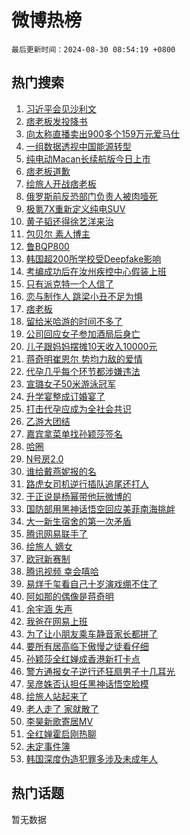 # 微博热榜

`最后更新时间：2024-08-30 08:54:19 +0800`

## 热门搜索

1. [习近平会见沙利文](https://m.weibo.cn/search?containerid=100103type%3D1%26t%3D10%26q%3D%23%E4%B9%A0%E8%BF%91%E5%B9%B3%E4%BC%9A%E8%A7%81%E6%B2%99%E5%88%A9%E6%96%87%23&stream_entry_id=51&isnewpage=1&extparam=seat%3D1%26q%3D%2523%25E4%25B9%25A0%25E8%25BF%2591%25E5%25B9%25B3%25E4%25BC%259A%25E8%25A7%2581%25E6%25B2%2599%25E5%2588%25A9%25E6%2596%2587%2523%26pos%3D0%26cate%3D10103%26c_type%3D51%26filter_type%3Drealtimehot%26stream_entry_id%3D51%26dgr%3D0%26display_time%3D1724979258%26pre_seqid%3D1724979258615052833154)
1. [痞老板发投降书](https://m.weibo.cn/search?containerid=100103type%3D1%26t%3D10%26q%3D%23%E7%97%9E%E8%80%81%E6%9D%BF%E5%8F%91%E6%8A%95%E9%99%8D%E4%B9%A6%23&stream_entry_id=31&isnewpage=1&extparam=seat%3D1%26lcate%3D5001%26cate%3D5001%26flag%3D1%26stream_entry_id%3D31%26dgr%3D0%26q%3D%2523%25E7%2597%259E%25E8%2580%2581%25E6%259D%25BF%25E5%258F%2591%25E6%258A%2595%25E9%2599%258D%25E4%25B9%25A6%2523%26pos%3D0%26realpos%3D1%26filter_type%3Drealtimehot%26band_rank%3D1%26c_type%3D31%26display_time%3D1724979258%26pre_seqid%3D1724979258615052833154)
1. [向太称直播卖出900多个159万元爱马仕](https://m.weibo.cn/search?containerid=100103type%3D1%26t%3D10%26q%3D%23%E5%90%91%E5%A4%AA%E7%A7%B0%E7%9B%B4%E6%92%AD%E5%8D%96%E5%87%BA900%E5%A4%9A%E4%B8%AA159%E4%B8%87%E5%85%83%E7%88%B1%E9%A9%AC%E4%BB%95%23&stream_entry_id=31&isnewpage=1&extparam=seat%3D1%26lcate%3D5001%26cate%3D5001%26flag%3D1%26stream_entry_id%3D31%26dgr%3D0%26q%3D%2523%25E5%2590%2591%25E5%25A4%25AA%25E7%25A7%25B0%25E7%259B%25B4%25E6%2592%25AD%25E5%258D%2596%25E5%2587%25BA900%25E5%25A4%259A%25E4%25B8%25AA159%25E4%25B8%2587%25E5%2585%2583%25E7%2588%25B1%25E9%25A9%25AC%25E4%25BB%2595%2523%26pos%3D1%26realpos%3D2%26filter_type%3Drealtimehot%26band_rank%3D2%26c_type%3D31%26display_time%3D1724979258%26pre_seqid%3D1724979258615052833154)
1. [一组数据透视中国能源转型](https://m.weibo.cn/search?containerid=100103type%3D1%26t%3D10%26q%3D%23%E4%B8%80%E7%BB%84%E6%95%B0%E6%8D%AE%E9%80%8F%E8%A7%86%E4%B8%AD%E5%9B%BD%E8%83%BD%E6%BA%90%E8%BD%AC%E5%9E%8B%23&stream_entry_id=31&isnewpage=1&extparam=seat%3D1%26lcate%3D5001%26cate%3D5001%26flag%3D0%26stream_entry_id%3D31%26dgr%3D0%26q%3D%2523%25E4%25B8%2580%25E7%25BB%2584%25E6%2595%25B0%25E6%258D%25AE%25E9%2580%258F%25E8%25A7%2586%25E4%25B8%25AD%25E5%259B%25BD%25E8%2583%25BD%25E6%25BA%2590%25E8%25BD%25AC%25E5%259E%258B%2523%26pos%3D2%26realpos%3D3%26filter_type%3Drealtimehot%26band_rank%3D3%26c_type%3D31%26display_time%3D1724979258%26pre_seqid%3D1724979258615052833154)
1. [纯电动Macan长续航版今日上市](https://m.weibo.cn/search?containerid=100103type%3D1%26t%3D10%26q%3D%23%E7%BA%AF%E7%94%B5%E5%8A%A8Macan%E9%95%BF%E7%BB%AD%E8%88%AA%E7%89%88%E4%BB%8A%E6%97%A5%E4%B8%8A%E5%B8%82%23&stream_entry_id=31&isnewpage=1&extparam=seat%3D1%26lcate%3D5001%26cate%3D5001%26band_rank%3D4%26stream_entry_id%3D31%26dgr%3D0%26q%3D%2523%25E7%25BA%25AF%25E7%2594%25B5%25E5%258A%25A8Macan%25E9%2595%25BF%25E7%25BB%25AD%25E8%2588%25AA%25E7%2589%2588%25E4%25BB%258A%25E6%2597%25A5%25E4%25B8%258A%25E5%25B8%2582%2523%26pos%3D3%26adid%3D252639%26is_ad_pos%3D1%26filter_type%3Drealtimehot%26topic_ad%3D1%26c_type%3D31%26display_time%3D1724979258%26pre_seqid%3D1724979258615052833154)
1. [痞老板道歉](https://m.weibo.cn/search?containerid=100103type%3D1%26t%3D10%26q%3D%23%E7%97%9E%E8%80%81%E6%9D%BF%E9%81%93%E6%AD%89%23&stream_entry_id=31&isnewpage=1&extparam=seat%3D1%26lcate%3D5001%26cate%3D5001%26flag%3D1%26stream_entry_id%3D31%26dgr%3D0%26q%3D%2523%25E7%2597%259E%25E8%2580%2581%25E6%259D%25BF%25E9%2581%2593%25E6%25AD%2589%2523%26pos%3D4%26realpos%3D4%26filter_type%3Drealtimehot%26band_rank%3D4%26c_type%3D31%26display_time%3D1724979258%26pre_seqid%3D1724979258615052833154)
1. [绘旅人开战痞老板](https://m.weibo.cn/search?containerid=100103type%3D1%26t%3D10%26q%3D%E7%BB%98%E6%97%85%E4%BA%BA%E5%BC%80%E6%88%98%E7%97%9E%E8%80%81%E6%9D%BF&stream_entry_id=31&isnewpage=1&extparam=seat%3D1%26lcate%3D5001%26cate%3D5001%26flag%3D16%26stream_entry_id%3D31%26dgr%3D0%26q%3D%25E7%25BB%2598%25E6%2597%2585%25E4%25BA%25BA%25E5%25BC%2580%25E6%2588%2598%25E7%2597%259E%25E8%2580%2581%25E6%259D%25BF%26pos%3D5%26realpos%3D5%26filter_type%3Drealtimehot%26band_rank%3D5%26c_type%3D31%26display_time%3D1724979258%26pre_seqid%3D1724979258615052833154)
1. [俄罗斯前反恐部门负责人被肉噎死](https://m.weibo.cn/search?containerid=100103type%3D1%26t%3D10%26q%3D%23%E4%BF%84%E7%BD%97%E6%96%AF%E5%89%8D%E5%8F%8D%E6%81%90%E9%83%A8%E9%97%A8%E8%B4%9F%E8%B4%A3%E4%BA%BA%E8%A2%AB%E8%82%89%E5%99%8E%E6%AD%BB%23&stream_entry_id=31&isnewpage=1&extparam=seat%3D1%26lcate%3D5001%26cate%3D5001%26flag%3D0%26stream_entry_id%3D31%26dgr%3D0%26q%3D%2523%25E4%25BF%2584%25E7%25BD%2597%25E6%2596%25AF%25E5%2589%258D%25E5%258F%258D%25E6%2581%2590%25E9%2583%25A8%25E9%2597%25A8%25E8%25B4%259F%25E8%25B4%25A3%25E4%25BA%25BA%25E8%25A2%25AB%25E8%2582%2589%25E5%2599%258E%25E6%25AD%25BB%2523%26pos%3D6%26realpos%3D6%26filter_type%3Drealtimehot%26band_rank%3D6%26c_type%3D31%26display_time%3D1724979258%26pre_seqid%3D1724979258615052833154)
1. [极氪7X重新定义纯电SUV](https://m.weibo.cn/search?containerid=100103type%3D1%26t%3D10%26q%3D%23%E6%9E%81%E6%B0%AA7X%E9%87%8D%E6%96%B0%E5%AE%9A%E4%B9%89%E7%BA%AF%E7%94%B5SUV%23&stream_entry_id=31&isnewpage=1&extparam=seat%3D1%26lcate%3D5001%26cate%3D5001%26band_rank%3D7%26stream_entry_id%3D31%26dgr%3D0%26q%3D%2523%25E6%259E%2581%25E6%25B0%25AA7X%25E9%2587%258D%25E6%2596%25B0%25E5%25AE%259A%25E4%25B9%2589%25E7%25BA%25AF%25E7%2594%25B5SUV%2523%26pos%3D7%26adid%3D252731%26is_ad_pos%3D1%26filter_type%3Drealtimehot%26topic_ad%3D1%26c_type%3D31%26display_time%3D1724979258%26pre_seqid%3D1724979258615052833154)
1. [黄子韬还得徐艺洋来治](https://m.weibo.cn/search?containerid=100103type%3D1%26t%3D10%26q%3D%E9%BB%84%E5%AD%90%E9%9F%AC%E8%BF%98%E5%BE%97%E5%BE%90%E8%89%BA%E6%B4%8B%E6%9D%A5%E6%B2%BB&stream_entry_id=31&isnewpage=1&extparam=seat%3D1%26lcate%3D5001%26cate%3D5001%26flag%3D2%26stream_entry_id%3D31%26dgr%3D0%26q%3D%25E9%25BB%2584%25E5%25AD%2590%25E9%259F%25AC%25E8%25BF%2598%25E5%25BE%2597%25E5%25BE%2590%25E8%2589%25BA%25E6%25B4%258B%25E6%259D%25A5%25E6%25B2%25BB%26pos%3D8%26realpos%3D7%26filter_type%3Drealtimehot%26band_rank%3D7%26c_type%3D31%26display_time%3D1724979258%26pre_seqid%3D1724979258615052833154)
1. [包贝尔 素人博主](https://m.weibo.cn/search?containerid=100103type%3D1%26t%3D10%26q%3D%E5%8C%85%E8%B4%9D%E5%B0%94+%E7%B4%A0%E4%BA%BA%E5%8D%9A%E4%B8%BB&stream_entry_id=31&isnewpage=1&extparam=seat%3D1%26lcate%3D5001%26cate%3D5001%26flag%3D2%26stream_entry_id%3D31%26dgr%3D0%26q%3D%25E5%258C%2585%25E8%25B4%259D%25E5%25B0%2594%2520%25E7%25B4%25A0%25E4%25BA%25BA%25E5%258D%259A%25E4%25B8%25BB%26pos%3D9%26realpos%3D8%26filter_type%3Drealtimehot%26band_rank%3D8%26c_type%3D31%26display_time%3D1724979258%26pre_seqid%3D1724979258615052833154)
1. [鲁BQP800](https://m.weibo.cn/search?containerid=100103type%3D1%26t%3D10%26q%3D%23%E9%B2%81BQP800%23&stream_entry_id=31&isnewpage=1&extparam=seat%3D1%26lcate%3D5001%26cate%3D5001%26flag%3D1%26stream_entry_id%3D31%26dgr%3D0%26q%3D%2523%25E9%25B2%2581BQP800%2523%26pos%3D10%26realpos%3D9%26filter_type%3Drealtimehot%26band_rank%3D9%26c_type%3D31%26display_time%3D1724979258%26pre_seqid%3D1724979258615052833154)
1. [韩国超200所学校受Deepfake影响](https://m.weibo.cn/search?containerid=100103type%3D1%26t%3D10%26q%3D%23%E9%9F%A9%E5%9B%BD%E8%B6%85200%E6%89%80%E5%AD%A6%E6%A0%A1%E5%8F%97Deepfake%E5%BD%B1%E5%93%8D%23&stream_entry_id=31&isnewpage=1&extparam=seat%3D1%26lcate%3D5001%26cate%3D5001%26flag%3D1%26stream_entry_id%3D31%26dgr%3D0%26q%3D%2523%25E9%259F%25A9%25E5%259B%25BD%25E8%25B6%2585200%25E6%2589%2580%25E5%25AD%25A6%25E6%25A0%25A1%25E5%258F%2597Deepfake%25E5%25BD%25B1%25E5%2593%258D%2523%26pos%3D11%26realpos%3D10%26filter_type%3Drealtimehot%26band_rank%3D10%26c_type%3D31%26display_time%3D1724979258%26pre_seqid%3D1724979258615052833154)
1. [考编成功后在汝州疾控中心假装上班](https://m.weibo.cn/search?containerid=100103type%3D1%26t%3D10%26q%3D%23%E8%80%83%E7%BC%96%E6%88%90%E5%8A%9F%E5%90%8E%E5%9C%A8%E6%B1%9D%E5%B7%9E%E7%96%BE%E6%8E%A7%E4%B8%AD%E5%BF%83%E5%81%87%E8%A3%85%E4%B8%8A%E7%8F%AD%23&stream_entry_id=31&isnewpage=1&extparam=seat%3D1%26lcate%3D5001%26cate%3D5001%26flag%3D2%26stream_entry_id%3D31%26dgr%3D0%26q%3D%2523%25E8%2580%2583%25E7%25BC%2596%25E6%2588%2590%25E5%258A%259F%25E5%2590%258E%25E5%259C%25A8%25E6%25B1%259D%25E5%25B7%259E%25E7%2596%25BE%25E6%258E%25A7%25E4%25B8%25AD%25E5%25BF%2583%25E5%2581%2587%25E8%25A3%2585%25E4%25B8%258A%25E7%258F%25AD%2523%26pos%3D12%26realpos%3D11%26filter_type%3Drealtimehot%26band_rank%3D11%26c_type%3D31%26display_time%3D1724979258%26pre_seqid%3D1724979258615052833154)
1. [只有派克特一个人信了](https://m.weibo.cn/search?containerid=100103type%3D1%26t%3D10%26q%3D%E5%8F%AA%E6%9C%89%E6%B4%BE%E5%85%8B%E7%89%B9%E4%B8%80%E4%B8%AA%E4%BA%BA%E4%BF%A1%E4%BA%86&stream_entry_id=31&isnewpage=1&extparam=seat%3D1%26lcate%3D5001%26cate%3D5001%26flag%3D1%26stream_entry_id%3D31%26dgr%3D0%26q%3D%25E5%258F%25AA%25E6%259C%2589%25E6%25B4%25BE%25E5%2585%258B%25E7%2589%25B9%25E4%25B8%2580%25E4%25B8%25AA%25E4%25BA%25BA%25E4%25BF%25A1%25E4%25BA%2586%26pos%3D13%26realpos%3D12%26filter_type%3Drealtimehot%26band_rank%3D12%26c_type%3D31%26display_time%3D1724979258%26pre_seqid%3D1724979258615052833154)
1. [恋与制作人 跳梁小丑不足为惧](https://m.weibo.cn/search?containerid=100103type%3D1%26t%3D10%26q%3D%E6%81%8B%E4%B8%8E%E5%88%B6%E4%BD%9C%E4%BA%BA+%E8%B7%B3%E6%A2%81%E5%B0%8F%E4%B8%91%E4%B8%8D%E8%B6%B3%E4%B8%BA%E6%83%A7&stream_entry_id=31&isnewpage=1&extparam=seat%3D1%26lcate%3D5001%26cate%3D5001%26flag%3D0%26stream_entry_id%3D31%26dgr%3D0%26q%3D%25E6%2581%258B%25E4%25B8%258E%25E5%2588%25B6%25E4%25BD%259C%25E4%25BA%25BA%2520%25E8%25B7%25B3%25E6%25A2%2581%25E5%25B0%258F%25E4%25B8%2591%25E4%25B8%258D%25E8%25B6%25B3%25E4%25B8%25BA%25E6%2583%25A7%26pos%3D14%26realpos%3D13%26filter_type%3Drealtimehot%26band_rank%3D13%26c_type%3D31%26display_time%3D1724979258%26pre_seqid%3D1724979258615052833154)
1. [痞老板](https://m.weibo.cn/search?containerid=100103type%3D1%26t%3D10%26q%3D%E7%97%9E%E8%80%81%E6%9D%BF&stream_entry_id=31&isnewpage=1&extparam=seat%3D1%26lcate%3D5001%26cate%3D5001%26flag%3D0%26stream_entry_id%3D31%26dgr%3D0%26q%3D%25E7%2597%259E%25E8%2580%2581%25E6%259D%25BF%26pos%3D15%26realpos%3D14%26filter_type%3Drealtimehot%26band_rank%3D14%26c_type%3D31%26display_time%3D1724979258%26pre_seqid%3D1724979258615052833154)
1. [留给米哈游的时间不多了](https://m.weibo.cn/search?containerid=100103type%3D1%26t%3D10%26q%3D%E7%95%99%E7%BB%99%E7%B1%B3%E5%93%88%E6%B8%B8%E7%9A%84%E6%97%B6%E9%97%B4%E4%B8%8D%E5%A4%9A%E4%BA%86&stream_entry_id=31&isnewpage=1&extparam=seat%3D1%26lcate%3D5001%26cate%3D5001%26flag%3D0%26stream_entry_id%3D31%26dgr%3D0%26q%3D%25E7%2595%2599%25E7%25BB%2599%25E7%25B1%25B3%25E5%2593%2588%25E6%25B8%25B8%25E7%259A%2584%25E6%2597%25B6%25E9%2597%25B4%25E4%25B8%258D%25E5%25A4%259A%25E4%25BA%2586%26pos%3D16%26realpos%3D15%26filter_type%3Drealtimehot%26band_rank%3D15%26c_type%3D31%26display_time%3D1724979258%26pre_seqid%3D1724979258615052833154)
1. [公司回应女子参加酒局后身亡](https://m.weibo.cn/search?containerid=100103type%3D1%26t%3D10%26q%3D%23%E5%85%AC%E5%8F%B8%E5%9B%9E%E5%BA%94%E5%A5%B3%E5%AD%90%E5%8F%82%E5%8A%A0%E9%85%92%E5%B1%80%E5%90%8E%E8%BA%AB%E4%BA%A1%23&stream_entry_id=31&isnewpage=1&extparam=seat%3D1%26lcate%3D5001%26cate%3D5001%26flag%3D0%26stream_entry_id%3D31%26dgr%3D0%26q%3D%2523%25E5%2585%25AC%25E5%258F%25B8%25E5%259B%259E%25E5%25BA%2594%25E5%25A5%25B3%25E5%25AD%2590%25E5%258F%2582%25E5%258A%25A0%25E9%2585%2592%25E5%25B1%2580%25E5%2590%258E%25E8%25BA%25AB%25E4%25BA%25A1%2523%26pos%3D17%26realpos%3D16%26filter_type%3Drealtimehot%26band_rank%3D16%26c_type%3D31%26display_time%3D1724979258%26pre_seqid%3D1724979258615052833154)
1. [儿子跟妈妈摆摊10天收入10000元](https://m.weibo.cn/search?containerid=100103type%3D1%26t%3D10%26q%3D%23%E5%84%BF%E5%AD%90%E8%B7%9F%E5%A6%88%E5%A6%88%E6%91%86%E6%91%8A10%E5%A4%A9%E6%94%B6%E5%85%A510000%E5%85%83%23&stream_entry_id=31&isnewpage=1&extparam=seat%3D1%26lcate%3D5001%26cate%3D5001%26flag%3D0%26stream_entry_id%3D31%26dgr%3D0%26q%3D%2523%25E5%2584%25BF%25E5%25AD%2590%25E8%25B7%259F%25E5%25A6%2588%25E5%25A6%2588%25E6%2591%2586%25E6%2591%258A10%25E5%25A4%25A9%25E6%2594%25B6%25E5%2585%25A510000%25E5%2585%2583%2523%26pos%3D18%26realpos%3D17%26filter_type%3Drealtimehot%26band_rank%3D17%26c_type%3D31%26display_time%3D1724979258%26pre_seqid%3D1724979258615052833154)
1. [蒋奇明崔恩尔 势均力敌的爱情](https://m.weibo.cn/search?containerid=100103type%3D1%26t%3D10%26q%3D%E8%92%8B%E5%A5%87%E6%98%8E%E5%B4%94%E6%81%A9%E5%B0%94+%E5%8A%BF%E5%9D%87%E5%8A%9B%E6%95%8C%E7%9A%84%E7%88%B1%E6%83%85&stream_entry_id=31&isnewpage=1&extparam=seat%3D1%26lcate%3D5001%26cate%3D5001%26flag%3D0%26stream_entry_id%3D31%26dgr%3D0%26q%3D%25E8%2592%258B%25E5%25A5%2587%25E6%2598%258E%25E5%25B4%2594%25E6%2581%25A9%25E5%25B0%2594%2520%25E5%258A%25BF%25E5%259D%2587%25E5%258A%259B%25E6%2595%258C%25E7%259A%2584%25E7%2588%25B1%25E6%2583%2585%26pos%3D19%26realpos%3D18%26filter_type%3Drealtimehot%26band_rank%3D18%26c_type%3D31%26display_time%3D1724979258%26pre_seqid%3D1724979258615052833154)
1. [代孕几乎每个环节都涉嫌违法](https://m.weibo.cn/search?containerid=100103type%3D1%26t%3D10%26q%3D%23%E4%BB%A3%E5%AD%95%E5%87%A0%E4%B9%8E%E6%AF%8F%E4%B8%AA%E7%8E%AF%E8%8A%82%E9%83%BD%E6%B6%89%E5%AB%8C%E8%BF%9D%E6%B3%95%23&stream_entry_id=31&isnewpage=1&extparam=seat%3D1%26lcate%3D5001%26cate%3D5001%26flag%3D0%26stream_entry_id%3D31%26dgr%3D0%26q%3D%2523%25E4%25BB%25A3%25E5%25AD%2595%25E5%2587%25A0%25E4%25B9%258E%25E6%25AF%258F%25E4%25B8%25AA%25E7%258E%25AF%25E8%258A%2582%25E9%2583%25BD%25E6%25B6%2589%25E5%25AB%258C%25E8%25BF%259D%25E6%25B3%2595%2523%26pos%3D20%26realpos%3D19%26filter_type%3Drealtimehot%26band_rank%3D19%26c_type%3D31%26display_time%3D1724979258%26pre_seqid%3D1724979258615052833154)
1. [宣璐女子50米游泳冠军](https://m.weibo.cn/search?containerid=100103type%3D1%26t%3D10%26q%3D%23%E5%AE%A3%E7%92%90%E5%A5%B3%E5%AD%9050%E7%B1%B3%E6%B8%B8%E6%B3%B3%E5%86%A0%E5%86%9B%23&stream_entry_id=31&isnewpage=1&extparam=seat%3D1%26lcate%3D5001%26cate%3D5001%26flag%3D2%26stream_entry_id%3D31%26dgr%3D0%26q%3D%2523%25E5%25AE%25A3%25E7%2592%2590%25E5%25A5%25B3%25E5%25AD%259050%25E7%25B1%25B3%25E6%25B8%25B8%25E6%25B3%25B3%25E5%2586%25A0%25E5%2586%259B%2523%26pos%3D21%26realpos%3D20%26filter_type%3Drealtimehot%26band_rank%3D20%26c_type%3D31%26display_time%3D1724979258%26pre_seqid%3D1724979258615052833154)
1. [升学宴整成订婚宴了](https://m.weibo.cn/search?containerid=100103type%3D1%26t%3D10%26q%3D%E5%8D%87%E5%AD%A6%E5%AE%B4%E6%95%B4%E6%88%90%E8%AE%A2%E5%A9%9A%E5%AE%B4%E4%BA%86&stream_entry_id=31&isnewpage=1&extparam=seat%3D1%26lcate%3D5001%26cate%3D5001%26flag%3D1%26stream_entry_id%3D31%26dgr%3D0%26q%3D%25E5%258D%2587%25E5%25AD%25A6%25E5%25AE%25B4%25E6%2595%25B4%25E6%2588%2590%25E8%25AE%25A2%25E5%25A9%259A%25E5%25AE%25B4%25E4%25BA%2586%26pos%3D22%26realpos%3D21%26filter_type%3Drealtimehot%26band_rank%3D21%26c_type%3D31%26display_time%3D1724979258%26pre_seqid%3D1724979258615052833154)
1. [打击代孕应成为全社会共识](https://m.weibo.cn/search?containerid=100103type%3D1%26t%3D10%26q%3D%23%E6%89%93%E5%87%BB%E4%BB%A3%E5%AD%95%E5%BA%94%E6%88%90%E4%B8%BA%E5%85%A8%E7%A4%BE%E4%BC%9A%E5%85%B1%E8%AF%86%23&stream_entry_id=31&isnewpage=1&extparam=seat%3D1%26lcate%3D5001%26cate%3D5001%26flag%3D0%26stream_entry_id%3D31%26dgr%3D0%26q%3D%2523%25E6%2589%2593%25E5%2587%25BB%25E4%25BB%25A3%25E5%25AD%2595%25E5%25BA%2594%25E6%2588%2590%25E4%25B8%25BA%25E5%2585%25A8%25E7%25A4%25BE%25E4%25BC%259A%25E5%2585%25B1%25E8%25AF%2586%2523%26pos%3D23%26realpos%3D22%26filter_type%3Drealtimehot%26band_rank%3D22%26c_type%3D31%26display_time%3D1724979258%26pre_seqid%3D1724979258615052833154)
1. [乙游大团结](https://m.weibo.cn/search?containerid=100103type%3D1%26t%3D10%26q%3D%E4%B9%99%E6%B8%B8%E5%A4%A7%E5%9B%A2%E7%BB%93&stream_entry_id=31&isnewpage=1&extparam=seat%3D1%26lcate%3D5001%26cate%3D5001%26flag%3D1%26stream_entry_id%3D31%26dgr%3D0%26q%3D%25E4%25B9%2599%25E6%25B8%25B8%25E5%25A4%25A7%25E5%259B%25A2%25E7%25BB%2593%26pos%3D24%26realpos%3D23%26filter_type%3Drealtimehot%26band_rank%3D23%26c_type%3D31%26display_time%3D1724979258%26pre_seqid%3D1724979258615052833154)
1. [嘉宾拿菜单找孙颖莎签名](https://m.weibo.cn/search?containerid=100103type%3D1%26t%3D10%26q%3D%23%E5%98%89%E5%AE%BE%E6%8B%BF%E8%8F%9C%E5%8D%95%E6%89%BE%E5%AD%99%E9%A2%96%E8%8E%8E%E7%AD%BE%E5%90%8D%23&stream_entry_id=31&isnewpage=1&extparam=seat%3D1%26lcate%3D5001%26cate%3D5001%26flag%3D1%26stream_entry_id%3D31%26dgr%3D0%26q%3D%2523%25E5%2598%2589%25E5%25AE%25BE%25E6%258B%25BF%25E8%258F%259C%25E5%258D%2595%25E6%2589%25BE%25E5%25AD%2599%25E9%25A2%2596%25E8%258E%258E%25E7%25AD%25BE%25E5%2590%258D%2523%26pos%3D25%26realpos%3D24%26filter_type%3Drealtimehot%26band_rank%3D24%26c_type%3D31%26display_time%3D1724979258%26pre_seqid%3D1724979258615052833154)
1. [哈圈](https://m.weibo.cn/search?containerid=100103type%3D1%26t%3D10%26q%3D%E5%93%88%E5%9C%88&stream_entry_id=31&isnewpage=1&extparam=seat%3D1%26lcate%3D5001%26cate%3D5001%26flag%3D1%26stream_entry_id%3D31%26dgr%3D0%26q%3D%25E5%2593%2588%25E5%259C%2588%26pos%3D26%26realpos%3D25%26filter_type%3Drealtimehot%26band_rank%3D25%26c_type%3D31%26display_time%3D1724979258%26pre_seqid%3D1724979258615052833154)
1. [N号房2.0](https://m.weibo.cn/search?containerid=100103type%3D1%26t%3D10%26q%3DN%E5%8F%B7%E6%88%BF2.0&stream_entry_id=31&isnewpage=1&extparam=seat%3D1%26lcate%3D5001%26cate%3D5001%26flag%3D0%26stream_entry_id%3D31%26dgr%3D0%26q%3DN%25E5%258F%25B7%25E6%2588%25BF2.0%26pos%3D27%26realpos%3D26%26filter_type%3Drealtimehot%26band_rank%3D26%26c_type%3D31%26display_time%3D1724979258%26pre_seqid%3D1724979258615052833154)
1. [谁给戴燕妮报的名](https://m.weibo.cn/search?containerid=100103type%3D1%26t%3D10%26q%3D%E8%B0%81%E7%BB%99%E6%88%B4%E7%87%95%E5%A6%AE%E6%8A%A5%E7%9A%84%E5%90%8D&stream_entry_id=31&isnewpage=1&extparam=seat%3D1%26lcate%3D5001%26cate%3D5001%26flag%3D1%26stream_entry_id%3D31%26dgr%3D0%26q%3D%25E8%25B0%2581%25E7%25BB%2599%25E6%2588%25B4%25E7%2587%2595%25E5%25A6%25AE%25E6%258A%25A5%25E7%259A%2584%25E5%2590%258D%26pos%3D28%26realpos%3D27%26filter_type%3Drealtimehot%26band_rank%3D27%26c_type%3D31%26display_time%3D1724979258%26pre_seqid%3D1724979258615052833154)
1. [路虎女司机逆行插队追尾还打人](https://m.weibo.cn/search?containerid=100103type%3D1%26t%3D10%26q%3D%23%E8%B7%AF%E8%99%8E%E5%A5%B3%E5%8F%B8%E6%9C%BA%E9%80%86%E8%A1%8C%E6%8F%92%E9%98%9F%E8%BF%BD%E5%B0%BE%E8%BF%98%E6%89%93%E4%BA%BA%23&stream_entry_id=31&isnewpage=1&extparam=seat%3D1%26lcate%3D5001%26cate%3D5001%26flag%3D1%26stream_entry_id%3D31%26dgr%3D0%26q%3D%2523%25E8%25B7%25AF%25E8%2599%258E%25E5%25A5%25B3%25E5%258F%25B8%25E6%259C%25BA%25E9%2580%2586%25E8%25A1%258C%25E6%258F%2592%25E9%2598%259F%25E8%25BF%25BD%25E5%25B0%25BE%25E8%25BF%2598%25E6%2589%2593%25E4%25BA%25BA%2523%26pos%3D29%26realpos%3D28%26filter_type%3Drealtimehot%26band_rank%3D28%26c_type%3D31%26display_time%3D1724979258%26pre_seqid%3D1724979258615052833154)
1. [于正说是杨幂带他玩微博的](https://m.weibo.cn/search?containerid=100103type%3D1%26t%3D10%26q%3D%23%E4%BA%8E%E6%AD%A3%E8%AF%B4%E6%98%AF%E6%9D%A8%E5%B9%82%E5%B8%A6%E4%BB%96%E7%8E%A9%E5%BE%AE%E5%8D%9A%E7%9A%84%23&stream_entry_id=31&isnewpage=1&extparam=seat%3D1%26lcate%3D5001%26cate%3D5001%26flag%3D1%26stream_entry_id%3D31%26dgr%3D0%26q%3D%2523%25E4%25BA%258E%25E6%25AD%25A3%25E8%25AF%25B4%25E6%2598%25AF%25E6%259D%25A8%25E5%25B9%2582%25E5%25B8%25A6%25E4%25BB%2596%25E7%258E%25A9%25E5%25BE%25AE%25E5%258D%259A%25E7%259A%2584%2523%26pos%3D30%26realpos%3D29%26filter_type%3Drealtimehot%26band_rank%3D29%26c_type%3D31%26display_time%3D1724979258%26pre_seqid%3D1724979258615052833154)
1. [国防部用黑神话悟空回应美菲南海挑衅](https://m.weibo.cn/search?containerid=100103type%3D1%26t%3D10%26q%3D%23%E5%9B%BD%E9%98%B2%E9%83%A8%E7%94%A8%E9%BB%91%E7%A5%9E%E8%AF%9D%E6%82%9F%E7%A9%BA%E5%9B%9E%E5%BA%94%E7%BE%8E%E8%8F%B2%E5%8D%97%E6%B5%B7%E6%8C%91%E8%A1%85%23&stream_entry_id=31&isnewpage=1&extparam=seat%3D1%26lcate%3D5001%26cate%3D5001%26flag%3D0%26stream_entry_id%3D31%26dgr%3D0%26q%3D%2523%25E5%259B%25BD%25E9%2598%25B2%25E9%2583%25A8%25E7%2594%25A8%25E9%25BB%2591%25E7%25A5%259E%25E8%25AF%259D%25E6%2582%259F%25E7%25A9%25BA%25E5%259B%259E%25E5%25BA%2594%25E7%25BE%258E%25E8%258F%25B2%25E5%258D%2597%25E6%25B5%25B7%25E6%258C%2591%25E8%25A1%2585%2523%26pos%3D31%26realpos%3D30%26filter_type%3Drealtimehot%26band_rank%3D30%26c_type%3D31%26display_time%3D1724979258%26pre_seqid%3D1724979258615052833154)
1. [大一新生宿舍的第一次矛盾](https://m.weibo.cn/search?containerid=100103type%3D1%26t%3D10%26q%3D%23%E5%A4%A7%E4%B8%80%E6%96%B0%E7%94%9F%E5%AE%BF%E8%88%8D%E7%9A%84%E7%AC%AC%E4%B8%80%E6%AC%A1%E7%9F%9B%E7%9B%BE%23&stream_entry_id=31&isnewpage=1&extparam=seat%3D1%26lcate%3D5001%26cate%3D5001%26flag%3D0%26stream_entry_id%3D31%26dgr%3D0%26q%3D%2523%25E5%25A4%25A7%25E4%25B8%2580%25E6%2596%25B0%25E7%2594%259F%25E5%25AE%25BF%25E8%2588%258D%25E7%259A%2584%25E7%25AC%25AC%25E4%25B8%2580%25E6%25AC%25A1%25E7%259F%259B%25E7%259B%25BE%2523%26pos%3D32%26realpos%3D31%26filter_type%3Drealtimehot%26band_rank%3D31%26c_type%3D31%26display_time%3D1724979258%26pre_seqid%3D1724979258615052833154)
1. [腾讯网易联手了](https://m.weibo.cn/search?containerid=100103type%3D1%26t%3D10%26q%3D%23%E8%85%BE%E8%AE%AF%E7%BD%91%E6%98%93%E8%81%94%E6%89%8B%E4%BA%86%23&stream_entry_id=31&isnewpage=1&extparam=seat%3D1%26lcate%3D5001%26cate%3D5001%26flag%3D1%26stream_entry_id%3D31%26dgr%3D0%26q%3D%2523%25E8%2585%25BE%25E8%25AE%25AF%25E7%25BD%2591%25E6%2598%2593%25E8%2581%2594%25E6%2589%258B%25E4%25BA%2586%2523%26pos%3D33%26realpos%3D32%26filter_type%3Drealtimehot%26band_rank%3D32%26c_type%3D31%26display_time%3D1724979258%26pre_seqid%3D1724979258615052833154)
1. [绘旅人 嫡女](https://m.weibo.cn/search?containerid=100103type%3D1%26t%3D10%26q%3D%E7%BB%98%E6%97%85%E4%BA%BA+%E5%AB%A1%E5%A5%B3&stream_entry_id=31&isnewpage=1&extparam=seat%3D1%26lcate%3D5001%26cate%3D5001%26flag%3D0%26stream_entry_id%3D31%26dgr%3D0%26q%3D%25E7%25BB%2598%25E6%2597%2585%25E4%25BA%25BA%2520%25E5%25AB%25A1%25E5%25A5%25B3%26pos%3D34%26realpos%3D33%26filter_type%3Drealtimehot%26band_rank%3D33%26c_type%3D31%26display_time%3D1724979258%26pre_seqid%3D1724979258615052833154)
1. [欧冠新赛制](https://m.weibo.cn/search?containerid=100103type%3D1%26t%3D10%26q%3D%E6%AC%A7%E5%86%A0%E6%96%B0%E8%B5%9B%E5%88%B6&stream_entry_id=31&isnewpage=1&extparam=seat%3D1%26lcate%3D5001%26cate%3D5001%26flag%3D1%26stream_entry_id%3D31%26dgr%3D0%26q%3D%25E6%25AC%25A7%25E5%2586%25A0%25E6%2596%25B0%25E8%25B5%259B%25E5%2588%25B6%26pos%3D35%26realpos%3D34%26filter_type%3Drealtimehot%26band_rank%3D34%26c_type%3D31%26display_time%3D1724979258%26pre_seqid%3D1724979258615052833154)
1. [腾讯视频 幸会嘻哈](https://m.weibo.cn/search?containerid=100103type%3D1%26t%3D10%26q%3D%E8%85%BE%E8%AE%AF%E8%A7%86%E9%A2%91+%E5%B9%B8%E4%BC%9A%E5%98%BB%E5%93%88&stream_entry_id=31&isnewpage=1&extparam=seat%3D1%26lcate%3D5001%26cate%3D5001%26flag%3D0%26stream_entry_id%3D31%26dgr%3D0%26q%3D%25E8%2585%25BE%25E8%25AE%25AF%25E8%25A7%2586%25E9%25A2%2591%2520%25E5%25B9%25B8%25E4%25BC%259A%25E5%2598%25BB%25E5%2593%2588%26pos%3D36%26realpos%3D35%26filter_type%3Drealtimehot%26band_rank%3D35%26c_type%3D31%26display_time%3D1724979258%26pre_seqid%3D1724979258615052833154)
1. [易烊千玺看自己十岁演戏绷不住了](https://m.weibo.cn/search?containerid=100103type%3D1%26t%3D10%26q%3D%E6%98%93%E7%83%8A%E5%8D%83%E7%8E%BA%E7%9C%8B%E8%87%AA%E5%B7%B1%E5%8D%81%E5%B2%81%E6%BC%94%E6%88%8F%E7%BB%B7%E4%B8%8D%E4%BD%8F%E4%BA%86&stream_entry_id=31&isnewpage=1&extparam=seat%3D1%26lcate%3D5001%26cate%3D5001%26flag%3D1%26stream_entry_id%3D31%26dgr%3D0%26q%3D%25E6%2598%2593%25E7%2583%258A%25E5%258D%2583%25E7%258E%25BA%25E7%259C%258B%25E8%2587%25AA%25E5%25B7%25B1%25E5%258D%2581%25E5%25B2%2581%25E6%25BC%2594%25E6%2588%258F%25E7%25BB%25B7%25E4%25B8%258D%25E4%25BD%258F%25E4%25BA%2586%26pos%3D37%26realpos%3D36%26filter_type%3Drealtimehot%26band_rank%3D36%26c_type%3D31%26display_time%3D1724979258%26pre_seqid%3D1724979258615052833154)
1. [阿如那的偶像是蒋奇明](https://m.weibo.cn/search?containerid=100103type%3D1%26t%3D10%26q%3D%E9%98%BF%E5%A6%82%E9%82%A3%E7%9A%84%E5%81%B6%E5%83%8F%E6%98%AF%E8%92%8B%E5%A5%87%E6%98%8E&stream_entry_id=31&isnewpage=1&extparam=seat%3D1%26lcate%3D5001%26cate%3D5001%26flag%3D0%26stream_entry_id%3D31%26dgr%3D0%26q%3D%25E9%2598%25BF%25E5%25A6%2582%25E9%2582%25A3%25E7%259A%2584%25E5%2581%25B6%25E5%2583%258F%25E6%2598%25AF%25E8%2592%258B%25E5%25A5%2587%25E6%2598%258E%26pos%3D38%26realpos%3D37%26filter_type%3Drealtimehot%26band_rank%3D37%26c_type%3D31%26display_time%3D1724979258%26pre_seqid%3D1724979258615052833154)
1. [余宇涵 失声](https://m.weibo.cn/search?containerid=100103type%3D1%26t%3D10%26q%3D%E4%BD%99%E5%AE%87%E6%B6%B5+%E5%A4%B1%E5%A3%B0&stream_entry_id=31&isnewpage=1&extparam=seat%3D1%26lcate%3D5001%26cate%3D5001%26flag%3D0%26stream_entry_id%3D31%26dgr%3D0%26q%3D%25E4%25BD%2599%25E5%25AE%2587%25E6%25B6%25B5%2520%25E5%25A4%25B1%25E5%25A3%25B0%26pos%3D39%26realpos%3D38%26filter_type%3Drealtimehot%26band_rank%3D38%26c_type%3D31%26display_time%3D1724979258%26pre_seqid%3D1724979258615052833154)
1. [我爸在网易上班](https://m.weibo.cn/search?containerid=100103type%3D1%26t%3D10%26q%3D%E6%88%91%E7%88%B8%E5%9C%A8%E7%BD%91%E6%98%93%E4%B8%8A%E7%8F%AD&stream_entry_id=31&isnewpage=1&extparam=seat%3D1%26lcate%3D5001%26cate%3D5001%26flag%3D0%26stream_entry_id%3D31%26dgr%3D0%26q%3D%25E6%2588%2591%25E7%2588%25B8%25E5%259C%25A8%25E7%25BD%2591%25E6%2598%2593%25E4%25B8%258A%25E7%258F%25AD%26pos%3D40%26realpos%3D39%26filter_type%3Drealtimehot%26band_rank%3D39%26c_type%3D31%26display_time%3D1724979258%26pre_seqid%3D1724979258615052833154)
1. [为了让小朋友乘车静音家长都拼了](https://m.weibo.cn/search?containerid=100103type%3D1%26t%3D10%26q%3D%23%E4%B8%BA%E4%BA%86%E8%AE%A9%E5%B0%8F%E6%9C%8B%E5%8F%8B%E4%B9%98%E8%BD%A6%E9%9D%99%E9%9F%B3%E5%AE%B6%E9%95%BF%E9%83%BD%E6%8B%BC%E4%BA%86%23&stream_entry_id=31&isnewpage=1&extparam=seat%3D1%26lcate%3D5001%26cate%3D5001%26flag%3D32768%26stream_entry_id%3D31%26dgr%3D0%26q%3D%2523%25E4%25B8%25BA%25E4%25BA%2586%25E8%25AE%25A9%25E5%25B0%258F%25E6%259C%258B%25E5%258F%258B%25E4%25B9%2598%25E8%25BD%25A6%25E9%259D%2599%25E9%259F%25B3%25E5%25AE%25B6%25E9%2595%25BF%25E9%2583%25BD%25E6%258B%25BC%25E4%25BA%2586%2523%26pos%3D41%26realpos%3D40%26filter_type%3Drealtimehot%26band_rank%3D40%26c_type%3D31%26display_time%3D1724979258%26pre_seqid%3D1724979258615052833154)
1. [要所有居高临下傲慢之徒看仔细](https://m.weibo.cn/search?containerid=100103type%3D1%26t%3D10%26q%3D%E8%A6%81%E6%89%80%E6%9C%89%E5%B1%85%E9%AB%98%E4%B8%B4%E4%B8%8B%E5%82%B2%E6%85%A2%E4%B9%8B%E5%BE%92%E7%9C%8B%E4%BB%94%E7%BB%86&stream_entry_id=31&isnewpage=1&extparam=seat%3D1%26lcate%3D5001%26cate%3D5001%26flag%3D0%26stream_entry_id%3D31%26dgr%3D0%26q%3D%25E8%25A6%2581%25E6%2589%2580%25E6%259C%2589%25E5%25B1%2585%25E9%25AB%2598%25E4%25B8%25B4%25E4%25B8%258B%25E5%2582%25B2%25E6%2585%25A2%25E4%25B9%258B%25E5%25BE%2592%25E7%259C%258B%25E4%25BB%2594%25E7%25BB%2586%26pos%3D42%26realpos%3D41%26filter_type%3Drealtimehot%26band_rank%3D41%26c_type%3D31%26display_time%3D1724979258%26pre_seqid%3D1724979258615052833154)
1. [孙颖莎全红婵成香港新打卡点](https://m.weibo.cn/search?containerid=100103type%3D1%26t%3D10%26q%3D%23%E5%AD%99%E9%A2%96%E8%8E%8E%E5%85%A8%E7%BA%A2%E5%A9%B5%E6%88%90%E9%A6%99%E6%B8%AF%E6%96%B0%E6%89%93%E5%8D%A1%E7%82%B9%23&stream_entry_id=31&isnewpage=1&extparam=seat%3D1%26lcate%3D5001%26cate%3D5001%26flag%3D0%26stream_entry_id%3D31%26dgr%3D0%26q%3D%2523%25E5%25AD%2599%25E9%25A2%2596%25E8%258E%258E%25E5%2585%25A8%25E7%25BA%25A2%25E5%25A9%25B5%25E6%2588%2590%25E9%25A6%2599%25E6%25B8%25AF%25E6%2596%25B0%25E6%2589%2593%25E5%258D%25A1%25E7%2582%25B9%2523%26pos%3D43%26realpos%3D42%26filter_type%3Drealtimehot%26band_rank%3D42%26c_type%3D31%26display_time%3D1724979258%26pre_seqid%3D1724979258615052833154)
1. [警方通报女子逆行还狂扇男子十几耳光](https://m.weibo.cn/search?containerid=100103type%3D1%26t%3D10%26q%3D%23%E8%AD%A6%E6%96%B9%E9%80%9A%E6%8A%A5%E5%A5%B3%E5%AD%90%E9%80%86%E8%A1%8C%E8%BF%98%E7%8B%82%E6%89%87%E7%94%B7%E5%AD%90%E5%8D%81%E5%87%A0%E8%80%B3%E5%85%89%23&stream_entry_id=31&isnewpage=1&extparam=seat%3D1%26lcate%3D5001%26cate%3D5001%26flag%3D1%26stream_entry_id%3D31%26dgr%3D0%26q%3D%2523%25E8%25AD%25A6%25E6%2596%25B9%25E9%2580%259A%25E6%258A%25A5%25E5%25A5%25B3%25E5%25AD%2590%25E9%2580%2586%25E8%25A1%258C%25E8%25BF%2598%25E7%258B%2582%25E6%2589%2587%25E7%2594%25B7%25E5%25AD%2590%25E5%258D%2581%25E5%2587%25A0%25E8%2580%25B3%25E5%2585%2589%2523%26pos%3D44%26realpos%3D43%26filter_type%3Drealtimehot%26band_rank%3D43%26c_type%3D31%26display_time%3D1724979258%26pre_seqid%3D1724979258615052833154)
1. [吴彦姝否认担任黑神话悟空脸模](https://m.weibo.cn/search?containerid=100103type%3D1%26t%3D10%26q%3D%23%E5%90%B4%E5%BD%A6%E5%A7%9D%E5%90%A6%E8%AE%A4%E6%8B%85%E4%BB%BB%E9%BB%91%E7%A5%9E%E8%AF%9D%E6%82%9F%E7%A9%BA%E8%84%B8%E6%A8%A1%23&stream_entry_id=31&isnewpage=1&extparam=seat%3D1%26lcate%3D5001%26cate%3D5001%26flag%3D0%26stream_entry_id%3D31%26dgr%3D0%26q%3D%2523%25E5%2590%25B4%25E5%25BD%25A6%25E5%25A7%259D%25E5%2590%25A6%25E8%25AE%25A4%25E6%258B%2585%25E4%25BB%25BB%25E9%25BB%2591%25E7%25A5%259E%25E8%25AF%259D%25E6%2582%259F%25E7%25A9%25BA%25E8%2584%25B8%25E6%25A8%25A1%2523%26pos%3D45%26realpos%3D44%26filter_type%3Drealtimehot%26band_rank%3D44%26c_type%3D31%26display_time%3D1724979258%26pre_seqid%3D1724979258615052833154)
1. [绘旅人站起来了](https://m.weibo.cn/search?containerid=100103type%3D1%26t%3D10%26q%3D%E7%BB%98%E6%97%85%E4%BA%BA%E7%AB%99%E8%B5%B7%E6%9D%A5%E4%BA%86&stream_entry_id=31&isnewpage=1&extparam=seat%3D1%26lcate%3D5001%26cate%3D5001%26flag%3D0%26stream_entry_id%3D31%26dgr%3D0%26q%3D%25E7%25BB%2598%25E6%2597%2585%25E4%25BA%25BA%25E7%25AB%2599%25E8%25B5%25B7%25E6%259D%25A5%25E4%25BA%2586%26pos%3D46%26realpos%3D45%26filter_type%3Drealtimehot%26band_rank%3D45%26c_type%3D31%26display_time%3D1724979258%26pre_seqid%3D1724979258615052833154)
1. [老人走了 家就散了](https://m.weibo.cn/search?containerid=100103type%3D1%26t%3D10%26q%3D%E8%80%81%E4%BA%BA%E8%B5%B0%E4%BA%86+%E5%AE%B6%E5%B0%B1%E6%95%A3%E4%BA%86&stream_entry_id=31&isnewpage=1&extparam=seat%3D1%26lcate%3D5001%26cate%3D5001%26flag%3D0%26stream_entry_id%3D31%26dgr%3D0%26q%3D%25E8%2580%2581%25E4%25BA%25BA%25E8%25B5%25B0%25E4%25BA%2586%2520%25E5%25AE%25B6%25E5%25B0%25B1%25E6%2595%25A3%25E4%25BA%2586%26pos%3D47%26realpos%3D46%26filter_type%3Drealtimehot%26band_rank%3D46%26c_type%3D31%26display_time%3D1724979258%26pre_seqid%3D1724979258615052833154)
1. [李昊新歌寄居MV](https://m.weibo.cn/search?containerid=100103type%3D1%26t%3D10%26q%3D%23%E6%9D%8E%E6%98%8A%E6%96%B0%E6%AD%8C%E5%AF%84%E5%B1%85MV%23&stream_entry_id=31&isnewpage=1&extparam=seat%3D1%26lcate%3D5001%26cate%3D5001%26flag%3D1%26stream_entry_id%3D31%26dgr%3D0%26q%3D%2523%25E6%259D%258E%25E6%2598%258A%25E6%2596%25B0%25E6%25AD%258C%25E5%25AF%2584%25E5%25B1%2585MV%2523%26pos%3D48%26realpos%3D47%26filter_type%3Drealtimehot%26band_rank%3D47%26c_type%3D31%26display_time%3D1724979258%26pre_seqid%3D1724979258615052833154)
1. [全红婵霍启刚热聊](https://m.weibo.cn/search?containerid=100103type%3D1%26t%3D10%26q%3D%23%E5%85%A8%E7%BA%A2%E5%A9%B5%E9%9C%8D%E5%90%AF%E5%88%9A%E7%83%AD%E8%81%8A%23&stream_entry_id=31&isnewpage=1&extparam=seat%3D1%26lcate%3D5001%26cate%3D5001%26flag%3D0%26stream_entry_id%3D31%26dgr%3D0%26q%3D%2523%25E5%2585%25A8%25E7%25BA%25A2%25E5%25A9%25B5%25E9%259C%258D%25E5%2590%25AF%25E5%2588%259A%25E7%2583%25AD%25E8%2581%258A%2523%26pos%3D49%26realpos%3D48%26filter_type%3Drealtimehot%26band_rank%3D48%26c_type%3D31%26display_time%3D1724979258%26pre_seqid%3D1724979258615052833154)
1. [未定事件簿](https://m.weibo.cn/search?containerid=100103type%3D1%26t%3D10%26q%3D%E6%9C%AA%E5%AE%9A%E4%BA%8B%E4%BB%B6%E7%B0%BF&stream_entry_id=31&isnewpage=1&extparam=seat%3D1%26lcate%3D5001%26cate%3D5001%26flag%3D0%26stream_entry_id%3D31%26dgr%3D0%26q%3D%25E6%259C%25AA%25E5%25AE%259A%25E4%25BA%258B%25E4%25BB%25B6%25E7%25B0%25BF%26pos%3D50%26realpos%3D49%26filter_type%3Drealtimehot%26band_rank%3D49%26c_type%3D31%26display_time%3D1724979258%26pre_seqid%3D1724979258615052833154)
1. [韩国深度伪造犯罪多涉及未成年人](https://m.weibo.cn/search?containerid=100103type%3D1%26t%3D10%26q%3D%23%E9%9F%A9%E5%9B%BD%E6%B7%B1%E5%BA%A6%E4%BC%AA%E9%80%A0%E7%8A%AF%E7%BD%AA%E5%A4%9A%E6%B6%89%E5%8F%8A%E6%9C%AA%E6%88%90%E5%B9%B4%E4%BA%BA%23&stream_entry_id=31&isnewpage=1&extparam=seat%3D1%26lcate%3D5001%26cate%3D5001%26flag%3D1%26stream_entry_id%3D31%26dgr%3D0%26q%3D%2523%25E9%259F%25A9%25E5%259B%25BD%25E6%25B7%25B1%25E5%25BA%25A6%25E4%25BC%25AA%25E9%2580%25A0%25E7%258A%25AF%25E7%25BD%25AA%25E5%25A4%259A%25E6%25B6%2589%25E5%258F%258A%25E6%259C%25AA%25E6%2588%2590%25E5%25B9%25B4%25E4%25BA%25BA%2523%26pos%3D51%26realpos%3D50%26filter_type%3Drealtimehot%26band_rank%3D50%26c_type%3D31%26display_time%3D1724979258%26pre_seqid%3D1724979258615052833154)

## 热门话题

暂无数据
